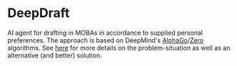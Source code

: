 # DeepDraft

AI agent for drafting in MOBAs in accordance to supplied personal preferences. The approach is based on DeepMind's [AlphaGo](https://www.nature.com/articles/nature24270)/[Zero](https://www.science.org/doi/10.1126/science.aar6404) algorithms. See [here](https://github.com/abpalmarini/omnidraft) for more details on the problem-situation as well as an alternative (and better) solution. 
